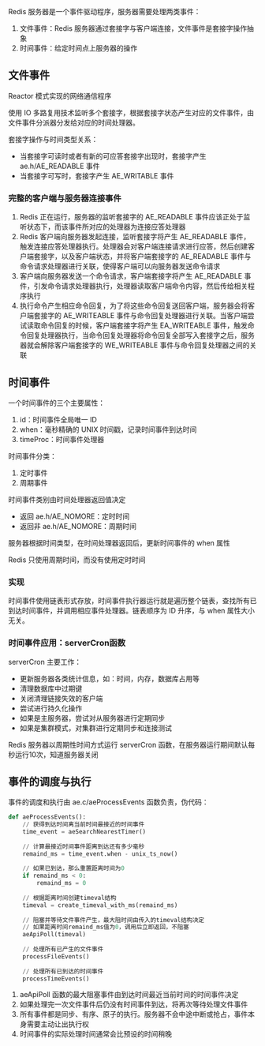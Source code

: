 Redis 服务器是一个事件驱动程序，服务器需要处理两类事件：

1. 文件事件：Redis 服务器通过套接字与客户端连接，文件事件是套接字操作抽象
2. 时间事件：给定时间点上服务器的操作

## 文件事件

Reactor 模式实现的网络通信程序

使用 IO 多路复用技术监听多个套接字，根据套接字状态产生对应的文件事件，由文件事件分派器分发给对应的时间处理器。

套接字操作与时间类型关系：

- 当套接字可读时或者有新的可应答套接字出现时，套接字产生 ae.h/AE_READABLE 事件
- 当套接字可写时，套接字产生 AE_WRITABLE 事件

### 完整的客户端与服务器连接事件

1. Redis 正在运行，服务器的监听套接字的 AE_READABLE 事件应该正处于监听状态下，而该事件所对应的处理器为连接应答处理器
2. Redis 客户端向服务器发起连接，监听套接字将产生 AE_READABLE 事件，触发连接应答处理器执行。处理器会对客户端连接请求进行应答，然后创建客户端套接字，以及客户端状态，并将客户端套接字的 AE_READABLE 事件与命令请求处理器进行关联，使得客户端可以向服务器发送命令请求
3. 客户端向服务器发送一个命令请求，客户端套接字将产生 AE_READABLE 事件，引发命令请求处理器执行，处理器读取客户端命令内容，然后传给相关程序执行
4. 执行命令产生相应命令回复，为了将这些命令回复送回客户端，服务器会将客户端套接字的 AE_WRITEABLE 事件与命令回复处理器进行关联。当客户端尝试读取命令回复的时候，客户端套接字将产生 EA_WRITEABLE 事件，触发命令回复处理器执行，当命令回复处理器将命令回复全部写入套接字之后，服务器就会解除客户端套接字的 WE_WRITEABLE 事件与命令回复处理器之间的关联

## 时间事件

一个时间事件的三个主要属性：

1. id：时间事件全局唯一 ID
2. when：毫秒精确的 UNIX 时间戳，记录时间事件到达时间
3. timeProc：时间事件处理器

时间事件分类：

1. 定时事件
2. 周期事件

时间事件类别由时间处理器返回值决定

- 返回 ae.h/AE_NOMORE：定时时间
- 返回非 ae.h/AE_NOMORE：周期时间 

服务器根据时间类型，在时间处理器返回后，更新时间事件的 when 属性

Redis 只使用周期时间，而没有使用定时时间

### 实现

时间事件使用链表形式存放，时间事件执行器运行就是遍历整个链表，查找所有已到达时间事件，并调用相应事件处理器。链表顺序为 ID 升序，与 when 属性大小无关。

### 时间事件应用：serverCron函数

serverCron 主要工作：

- 更新服务器各类统计信息，如：时间，内存，数据库占用等
- 清理数据库中过期键
- 关闭清理链接失效的客户端
- 尝试进行持久化操作
- 如果是主服务器，尝试对从服务器进行定期同步
- 如果是集群模式，对集群进行定期同步和连接测试

Redis 服务器以周期性时间方式运行 serverCron 函数，在服务器运行期间默认每秒运行10次，知道服务器关闭

## 事件的调度与执行

事件的调度和执行由 ae.c/aeProcessEvents 函数负责，伪代码：

```python
def aeProcessEvents():
    // 获得到达时间离当前时间最接近的时间事件
    time_event = aeSearchNearestTimer()
    
    // 计算最接近时间事件距离到达还有多少毫秒
    remaind_ms = time_event.when - unix_ts_now()
    
    // 如果已到达，那么重置距离时间为0
    if remaind_ms < 0:
        remaind_ms = 0
        
    // 根据距离时间创建timeval结构    
    timeval = create_timeval_with_ms(remaind_ms)
    
    // 阻塞并等待文件事件产生，最大阻时间由传入的timeval结构决定
    // 如果距离时间remaind_ms值为0，调用后立即返回，不阻塞
    aeApiPoll(timeval)
    
    // 处理所有已产生的文件事件
    processFileEvents()
    
    // 处理所有已到达的时间事件
    processTimeEvents()
```

1. aeApiPoll 函数的最大阻塞事件由到达时间最近当前时间的时间事件决定
2. 如果处理完一次文件事件后仍没有时间事件到达，将再次等待处理文件事件
3. 所有事件都是同步、有序、原子的执行。服务器不会中途中断或抢占，事件本身需要主动让出执行权
4. 时间事件的实际处理时间通常会比预设的时间稍晚